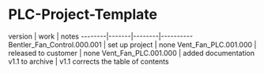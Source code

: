 # PLC-Project-Template

version | work | notes
--------|-------|--------|----------
Bentler_Fan_Control.000.001 | set up project | none 
Vent_Fan_PLC.001.000 | released to customer | none
Vent_Fan_PLC.001.000 | added documentation v1.1 to archive | v1.1 corrects the table of contents
